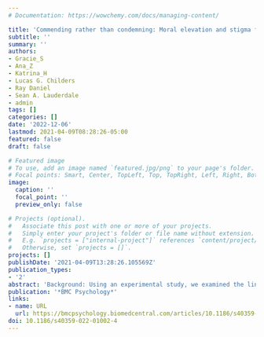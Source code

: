 ```yaml
---
# Documentation: https://wowchemy.com/docs/managing-content/

title: 'Commending rather than condemning: Moral elevation and stigma for male veterans with military sexual trauma'
subtitle: ''
summary: ''
authors:
- Gracie_S
- Ana_Z
- Katrina_H
- Lucas G. Childers
- Ray Daniel
- Sean A. Lauderdale
- admin
tags: []
categories: []
date: '2022-12-06'
lastmod: 2021-04-09T08:28:26-05:00
featured: false
draft: false

# Featured image
# To use, add an image named `featured.jpg/png` to your page's folder.
# Focal points: Smart, Center, TopLeft, Top, TopRight, Left, Right, BottomLeft, Bottom, BottomRight.
image:
  caption: ''
  focal_point: ''
  preview_only: false

# Projects (optional).
#   Associate this post with one or more of your projects.
#   Simply enter your project's folder or file name without extension.
#   E.g. `projects = ["internal-project"]` references `content/project/deep-learning/index.md`.
#   Otherwise, set `projects = []`.
projects: []
publishDate: '2021-04-09T13:28:26.105569Z'
publication_types:
- '2'
abstract: 'Background: Using an experimental study, we examined the link between state moral elevation and stigmatic beliefs surrounding male veterans with military sexual trauma (MST). Methods: Undergraduate students were presented with a video or written narrative of a male veteran self-disclosing how they struggled with and overcame MST (*n* = 292). Participants completed measures regarding trait and demographic characteristics at baseline, then measures immediately after the disclosure stimulus to assess immediate elevation and stigma-related reactions. Results: Results suggest state-level elevation in response to a veteran self-disclosing their experience with MST was negatively correlated with harmful stigmatic beliefs about MST. A greater predisposition to experience elevation and PTSD symptoms were linked with stronger elevation responses to the stimulus. Conclusion: Findings support the need for further exploration of elevation and its potential to impact public stigma for male veterans with MST.'
publication: '*BMC Psychology*'
links:
- name: URL
  url: https://bmcpsychology.biomedcentral.com/articles/10.1186/s40359-022-01002-4
doi: 10.1186/s40359-022-01002-4
---
```

